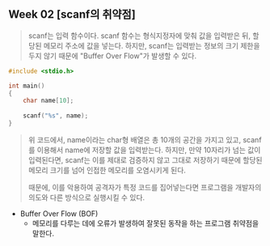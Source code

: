 ## Week 02 [scanf의 취약점]

> scanf는 입력 함수이다.
> scanf 함수는 형식지정자에 맞춰 값을 입력받은 뒤, 할당된 메모리 주소에 값을 넣는다.
> 하지만, scanf는 입력받는 정보의 크기 제한을 두지 않기 때문에 "Buffer Over Flow"가 발생할 수 있다.

``` C
#include <stdio.h>

int main()
{
	char name[10];
	
	scanf("%s", name);
}
```

> 위 코드에서, name이라는 char형 배열은 총 10개의 공간을 가지고 있고, scanf를 이용해서 name에 저장할 값을 입력받는다.
> 하지만, 만약 10자리가 넘는 값이 입력된다면, scanf는 이를 제대로 검증하지 않고 그대로 저장하기 때문에 
> 할당된 메모리 크기를 넘어 인접한 메모리를 오염시키게 된다.
>
> 때문에, 이를 악용하여 공격자가 특정 코드를 집어넣는다면 프로그램을 개발자의 의도와 다른 방식으로 실행시킬 수 있다.


+ Buffer Over Flow (BOF)
	+ 메모리를 다루는 데에 오류가 발생하여 잘못된 동작을 하는 프로그램 취약점을 말한다.
